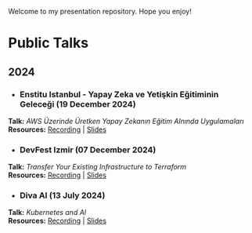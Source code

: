 Welcome to my presentation repository. Hope you enjoy!

# Public Talks

## 2024


- ### Enstitu Istanbul - Yapay Zeka ve Yetişkin Eğitiminin Geleceği (19 December 2024)
**Talk:** *AWS Üzerinde Üretken Yapay Zekanın Eğitim Alnında Uygulamaları*  
**Resources:** [Recording]() | [Slides]()


- ### DevFest Izmir (07 December 2024)
**Talk:** *Transfer Your Existing Infrastructure to Terraform*  
**Resources:** [Recording]() | [Slides]()

- ### Diva AI (13 July 2024)
**Talk:** *Kubernetes and AI*  
**Resources:** [Recording](https://www.youtube.com/live/5evjXgrvfXw?si=SPp_7TMfn6JCjYGC) | [Slides]()
